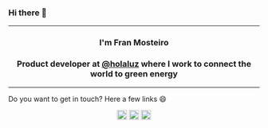 <h3>Hi there 👋 </h3>
<hr/>
<h3 align="center">I'm Fran Mosteiro</h3>
<h3 align="center">Product developer at <a href="https://holaluz.com" target="blank">@holaluz</a> where I work to connect the world to green energy</h3>
<hr/>
<span align="center">
Do you want to get in touch? Here a few links 😄
</span>
<p align="center">
<a href="https://franmosteiro.github.io/" target="_blank"><img align="center" src="https://www.flaticon.es/svg/static/icons/svg/246/246715.svg" alt="https://franmosteiro.github.io/" height="20" width="20" /></a>  
<a href="https://twitter.com/fran_mosteiro" target="_blank"><img align="center" src="https://cdn.cdnlogo.com/logos/t/96/twitter-icon.svg" alt="https://twitter.com/fran_mosteiro" height="20" width="20" /></a>	
<a href="https://www.linkedin.com/in/franmosteiro" target="_blank"><img align="center" src="https://content.linkedin.com/content/dam/me/business/en-us/amp/brand-site/v2/bg/LI-Bug.svg.original.svg" alt="www.linkedin.com/in/franmosteiro" height="20" width="20" /></a>
</p>
